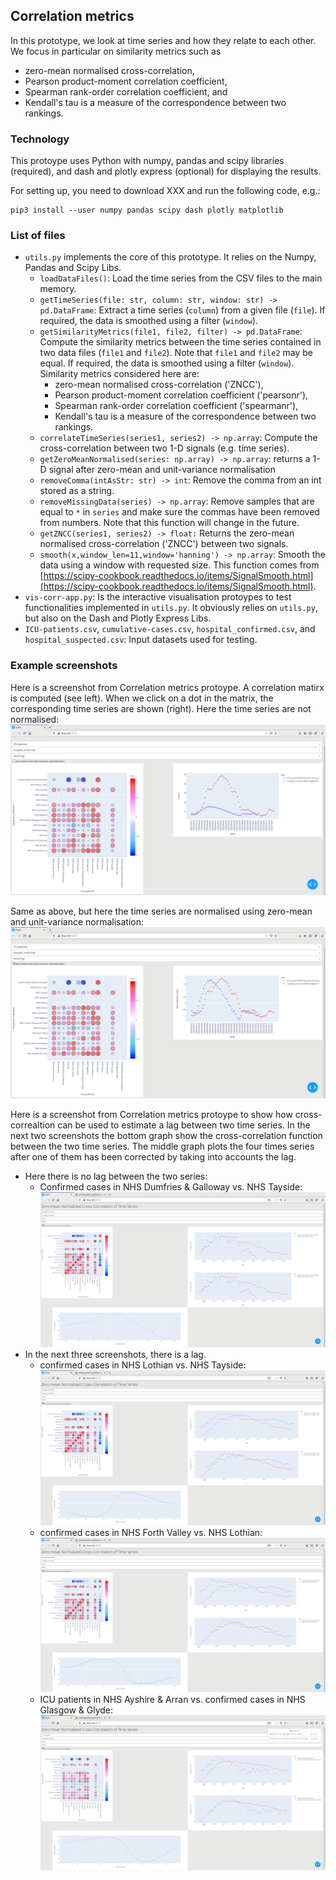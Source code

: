 ## Correlation metrics


In this prototype, we look at time series and how they relate to each other.
We focus in particular on similarity metrics such as
- zero-mean normalised cross-correlation,
- Pearson product-moment correlation coefficient,
- Spearman rank-order correlation coefficient, and
- Kendall's tau is a measure of the correspondence between two rankings.


### Technology

This protoype uses Python with numpy, pandas and scipy libraries (required),
and dash and plotly express (optional) for displaying the results.

For setting up, you need to download XXX and run the following code, e.g.:

```
pip3 install --user numpy pandas scipy dash plotly matplotlib
```

### List of files

- `utils.py` implements the core of this prototype. It relies on the Numpy, Pandas and Scipy Libs.
  - `loadDataFiles()`: Load the time series from the CSV files to the main memory.
  - `getTimeSeries(file: str, column: str, window: str) -> pd.DataFrame`: Extract a time series (`column`) from a given file (`file`). If required, the data is smoothed using a filter (`window`).
  - `getSimilarityMetrics(file1, file2, filter) -> pd.DataFrame`: Compute the similarity metrics between the time series contained in two data
  files (`file1` and `file2`). Note that `file1` and `file2` may be equal.
  If required, the data is smoothed using a filter (`window`).
  Similarity metrics considered here are:
      - zero-mean normalised cross-correlation ('ZNCC'),
      - Pearson product-moment correlation coefficient ('pearsonr'),
      - Spearman rank-order correlation coefficient ('spearmanr'),
      - Kendall's tau is a measure of the correspondence between two rankings.
  - `correlateTimeSeries(series1, series2) -> np.array`: Compute the cross-correlation between two 1-D signals (e.g. time series).
  - `getZeroMeanNormalised(series: np.array) -> np.array`: returns a 1-D signal after zero-mean and unit-variance normalisation
  - `removeComma(intAsStr: str) -> int`: Remove the comma from an int stored as a string.
  - `removeMissingData(series) -> np.array`:
      Remove samples that are equal to `*` in `series` and make sure the commas have been removed from numbers. Note that this function will change in the future.
  - `getZNCC(series1, series2) -> float:` Returns the zero-mean normalised cross-correlation ('ZNCC') between two signals.
  - `smooth(x,window_len=11,window='hanning') -> np.array`: Smooth the data using a window with requested size. This function comes from [https://scipy-cookbook.readthedocs.io/items/SignalSmooth.html](https://scipy-cookbook.readthedocs.io/items/SignalSmooth.html).
- `vis-corr-app.py`: Is the interactive visualisation protoypes to test functionalities implemented in `utils.py`. It obviously relies on `utils.py`, but also on the Dash and Plotly Express Libs.
- `ICU-patients.csv`, `cumulative-cases.csv`, `hospital_confirmed.csv`, and `hospital_suspected.csv`: Input datasets used for testing.


### Example screenshots

Here is a screenshot from Correlation metrics protoype. A correlation matirx is computed (see left). When we click on a dot in the matrix, the corresponding time series are shown (right). Here the time series are not normalised:
![Screen-1](images/ZNCC-app-not_normalised.png)

Same as above, but here the time series are normalised using zero-mean and unit-variance normalisation:
![Screen-2](images/ZNCC-app-normalised.png)

Here is a screenshot from Correlation metrics protoype to show how cross-correaltion can be used to estimate a lag between two time series. In the next two screenshots the bottom graph show the cross-correlation function between the two time series. The middle graph plots the four times series after one of them has been corrected by taking into accounts the lag.

- Here there is no lag between the two series:
  - Confirmed cases in NHS Dumfries & Galloway vs. NHS Tayside:
  ![Screen-3](images/correction_of_time_sereis_with_cross-correlation3.png)
- In the next three screenshots, there is a lag.
  - confirmed cases in NHS Lothian vs. NHS Tayside:
  ![Screen-4](images/correction_of_time_sereis_with_cross-correlation1.png)
  - confirmed cases in NHS Forth Valley vs. NHS Lothian:
  ![Screen-5](images/correction_of_time_sereis_with_cross-correlation2.png)
  - ICU patients in NHS Ayshire & Arran vs. confirmed cases in NHS Glasgow & Glyde:
  ![Screen-6](images/correction_of_time_sereis_with_cross-correlation4.png)
